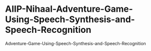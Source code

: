 # AIIP-Nihaal-Adventure-Game-Using-Speech-Synthesis-and-Speech-Recognition
Adventure-Game-Using-Speech-Synthesis-and-Speech-Recognition
